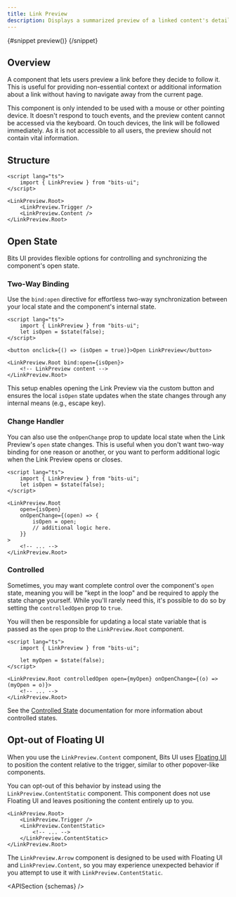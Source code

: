 ```yaml
---
title: Link Preview
description: Displays a summarized preview of a linked content's details or information.
---
```


<script>
	import { APISection, ComponentPreviewV2, LinkPreviewDemo, Callout } from '$lib/components/index.js'
	export let schemas;
</script>

<ComponentPreviewV2 name="link-preview-demo" comp="LinkPreview">

{#snippet preview()}
<LinkPreviewDemo />
{/snippet}

</ComponentPreviewV2>

## Overview

A component that lets users preview a link before they decide to follow it. This is useful for providing non-essential context or additional information about a link without having to navigate away from the current page.

<Callout type="warning" title="A note about mobile devices!">

This component is only intended to be used with a mouse or other pointing device. It doesn't respond to touch events, and the preview content cannot be accessed via the keyboard. On touch devices, the link will be followed immediately. As it is not accessible to all users, the preview should not contain vital information.

</Callout>

## Structure

```svelte
<script lang="ts">
	import { LinkPreview } from "bits-ui";
</script>

<LinkPreview.Root>
	<LinkPreview.Trigger />
	<LinkPreview.Content />
</LinkPreview.Root>
```

## Open State

Bits UI provides flexible options for controlling and synchronizing the component's open state.

### Two-Way Binding

Use the `bind:open` directive for effortless two-way synchronization between your local state and the component's internal state.

```svelte {3,6,8}
<script lang="ts">
	import { LinkPreview } from "bits-ui";
	let isOpen = $state(false);
</script>

<button onclick={() => (isOpen = true)}>Open LinkPreview</button>

<LinkPreview.Root bind:open={isOpen}>
	<!-- LinkPreview content -->
</LinkPreview.Root>
```

This setup enables opening the Link Preview via the custom button and ensures the local `isOpen` state updates when the state changes through any internal means (e.g., escape key).

### Change Handler

You can also use the `onOpenChange` prop to update local state when the Link Preview's `open` state changes. This is useful when you don't want two-way binding for one reason or another, or you want to perform additional logic when the Link Preview opens or closes.

```svelte {3,7-11}
<script lang="ts">
	import { LinkPreview } from "bits-ui";
	let isOpen = $state(false);
</script>

<LinkPreview.Root
	open={isOpen}
	onOpenChange={(open) => {
		isOpen = open;
		// additional logic here.
	}}
>
	<!-- ... -->
</LinkPreview.Root>
```

### Controlled

Sometimes, you may want complete control over the component's `open` state, meaning you will be "kept in the loop" and be required to apply the state change yourself. While you'll rarely need this, it's possible to do so by setting the `controlledOpen` prop to `true`.

You will then be responsible for updating a local state variable that is passed as the `open` prop to the `LinkPreview.Root` component.

```svelte
<script lang="ts">
	import { LinkPreview } from "bits-ui";

	let myOpen = $state(false);
</script>

<LinkPreview.Root controlledOpen open={myOpen} onOpenChange={(o) => (myOpen = o)}>
	<!-- ... -->
</LinkPreview.Root>
```

See the [Controlled State](/docs/controlled-state) documentation for more information about controlled states.

## Opt-out of Floating UI

When you use the `LinkPreview.Content` component, Bits UI uses [Floating UI](https://floating-ui.com/) to position the content relative to the trigger, similar to other popover-like components.

You can opt-out of this behavior by instead using the `LinkPreview.ContentStatic` component. This component does not use Floating UI and leaves positioning the content entirely up to you.

```svelte /LinkPreview.ContentStatic/
<LinkPreview.Root>
	<LinkPreview.Trigger />
	<LinkPreview.ContentStatic>
		<!-- ... -->
	</LinkPreview.ContentStatic>
</LinkPreview.Root>
```

<Callout type="warning" title="Heads up!" class="mt-6">

The `LinkPreview.Arrow` component is designed to be used with Floating UI and `LinkPreview.Content`, so you may experience unexpected behavior if you attempt to use it with `LinkPreview.ContentStatic`.

</Callout>

<APISection {schemas} />
